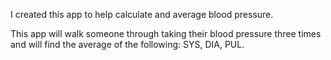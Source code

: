 I created this app to help calculate and average blood pressure. 

This app will walk someone through taking their blood pressure three times and will find the average of the following: SYS, DIA, PUL. 